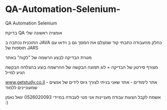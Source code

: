 # QA-Automation-Selenium-
QA Automation Selenium

בדיקת QA אומציה ראשונה שלי

התוכנית נכתבה ב JAVA
כחלק מהעבודה כתבתי קוד שמצלם את המסך גם ב וידאו עם תוספות של JARS

מטרת הבדיקה
לבצע הרשמה של "לקוח" באתר


מצורף סירטון של  הבדיקה
+
לוג תמונה 
הבקשה של ההרשמה בוצע בהצלחה
הבקשה הגיע למייל

www.getstudy.co.il - אתר לימודים - אתר שאני בניתי לצורך גיוס לידים של אנשים שמעוניינים ללמוד

אשמח לקבל הצעות עבודה מעניינות
אני פנוי לעבודה במיידי
0526020093
יגאל נאמן :)
